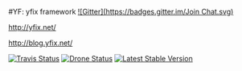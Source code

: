#YF: yfix framework
[![Gitter](https://badges.gitter.im/Join Chat.svg)](https://gitter.im/yfix/yf?utm_source=badge&utm_medium=badge&utm_campaign=pr-badge&utm_content=badge)

http://yfix.net/

http://blog.yfix.net/

[![Travis Status](https://travis-ci.org/yfix/yf.png?branch=master)](https://travis-ci.org/yfix/yf)
[![Drone Status](https://drone.io/github.com/yfix/yf/status.png)](https://drone.io/github.com/yfix/yf/latest)
[![Latest Stable Version](https://poser.pugx.org/yfix/yf/v/stable.png)](https://packagist.org/packages/yfix/yf)
<!---
[![Packagist Downloads](https://poser.pugx.org/yfix/yf/downloads.png)](https://packagist.org/packages/yfix/yf)
[![Coverage Status](https://coveralls.io/repos/yfix/yf/badge.png?branch=master)](https://coveralls.io/r/yfix/yf?branch=master)
[![Dependencies Status](https://d2xishtp1ojlk0.cloudfront.net/d/10383867)](http://depending.in/yfix/yf)
--->
